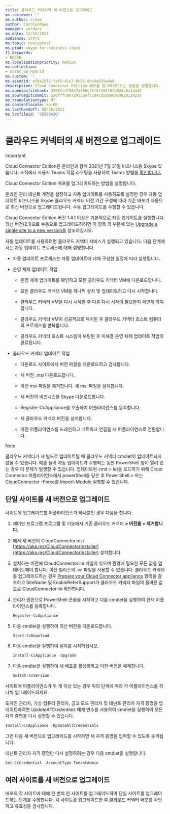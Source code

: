 ```yaml
---
title: 클라우드 커넥터의 새 버전으로 업그레이드
ms.reviewer: ''
ms.author: crowe
author: CarolynRowe
manager: serdars
ms.date: 11/15/2017
audience: ITPro
ms.topic: conceptual
ms.prod: skype-for-business-itpro
f1.keywords:
- NOCSH
ms.localizationpriority: medium
ms.collection:
- Strat_SB_Hybrid
ms.custom: ''
ms.assetid: efbe25f2-faf5-41c7-8c95-dbc4a835a4a8
description: Cloud Connector Edition 배포를 업그레이드하는 방법을 설명합니다.
ms.openlocfilehash: 3398fcdf9437a496cf5f4fb94f0fb92dc6a1da42
ms.sourcegitcommit: 556fffc96729150efcc04cd5d6069c402012421e
ms.translationtype: MT
ms.contentlocale: ko-KR
ms.lasthandoff: 08/26/2021
ms.locfileid: "58588430"
---
```

# <a name="upgrade-to-a-new-version-of-cloud-connector"></a>클라우드 커넥터의 새 버전으로 업그레이드

> [!Important]
> Cloud Connector Edition은 온라인과 함께 2021년 7월 31일 비즈니스용 Skype 있습니다. 조직에서 사용자 Teams 직접 라우팅을 사용하여 Teams 방법을 [확인합니다.](/MicrosoftTeams/direct-routing-landing-page)
 
Cloud Connector Edition 배포를 업그레이드하는 방법을 설명합니다.
  
온라인 관리 테넌트 계정을 설정하고 자동 업데이트를 사용하도록 설정한 경우 자동 업데이트 비즈니스용 Skype 클라우드 커넥터 버전 기간 구성에 따라 기존 배포가 자동으로 최신 버전으로 업그레이드됩니다. 수동 업그레이드를 수행할 수 있습니다. 
  
Cloud Connector Edition 버전 1.4.1 이상은 기본적으로 자동 업데이트를 실행합니다. 최신 버전(2.1)으로 수동으로 업그레이드하려면 이 항목 의 부분에 있는 [Upgrade a single site to a new version을](upgrade-to-a-new-version-of-cloud-connector.md#BKMK_Upgrade) 참조하십시오.
  
자동 업데이트를 사용하려면 클라우드 커넥터 서비스가 실행되고 있습니다. 다음 단계에서는 자동 업데이트 프로세스에 대해 설명합니다.
  
- 자동 업데이트 프로세스는 자동 업데이트에 대해 구성한 일정에 따라 실행됩니다.
    
- 운영 체제 업데이트 작업
    
  - 운영 체제 업데이트를 확인하고 모든 클라우드 커넥터 VM에 다운로드합니다. 
    
  - 모든 클라우드 커넥터 VM을 하나씩 설치 및 업데이트하고 다시 시작합니다.
    
  - 클라우드 커넥터 VM을 다시 시작한 후 다른 다시 시작이 필요한지 확인해 봐야 합니다.
    
  - 클라우드 커넥터 VM이 성공적으로 패치된 후 클라우드 커넥터 호스트 컴퓨터의 프로세스를 반복합니다.
    
  - 클라우드 커넥터 호스트 시스템이 부팅된 후 미해결 운영 체제 업데이트 작업이 완료됩니다.
    
- 클라우드 커넥터 업데이트 작업
    
  - 다운로드 사이트에서 버전 파일을 다운로드하고 검사합니다.
    
  - 새 버전 .msi 다운로드합니다. 
    
  - 이전 msi 파일을 제거합니다. 새 msi 파일을 설치합니다.
    
  - 새 버전의 비즈니스용 Skype 다운로드합니다.
    
  - Register-CcAppliance를 호출하여 어플라이언스를 등록합니다.
    
  - 새 클라우드 커넥터 버전을 설치합니다.
    
  - 이전 어플라이언스를 드레인하고 네트워크 연결을 새 어플라이언스로 전환합니다.
    
> [!NOTE]
>  클라우드 커넥터가 새 빌드로 업데이트될 때 클라우드 커넥터 cmdlet이 업데이트되지 않을 수 있습니다. 예를 들어 자동 업데이트가 수행되는 동안 PowerShell 창이 열려 있는 경우 이 문제가 발생할 수 있습니다. 업데이트된 cmd > let을 로드하기 위해 Cloud Connector 어플라이언스에서 powerShell을 닫은 후 PowerShell.> 또는 CloudConnector -Force를 Import-Module 실행할 수 있습니다.
  
## <a name="upgrade-a-single-site-to-a-new-version"></a>단일 사이트를 새 버전으로 업그레이드
<a name="BKMK_Upgrade"> </a>

사이트에 업그레이드할 어플라이언스가 하나뿐인 경우 다음을 합니다.
  
1. 제어판 프로그램 프로그램 및 기능에서 기존 클라우드 커넥터 **\> 버전을 \> 제거합니다.**
    
2. 에서 새 버전의 CloudConnector.msi [https://aka.ms/CloudConnectorInstaller](https://aka.ms/CloudConnectorInstaller) 설치합니다.
    
3. 설치하는 버전에 CloudConnector.ini 파일이 있으며 환경에 필요한 모든 값을 업데이트해야 합니다. 이전 릴리스의 .ini 파일을 사용할 수 없습니다. 클라우드 커넥터를 업그레이드하는 경우 [Prepare your Cloud Connector appliance](prepare-your-cloud-connector-appliance.md) 항목을 참조하고 SiteName 및 EnableReferSupport가 클라우드 커넥터 파일의 올바른 값으로 CloudConnector.ini 확인합니다.
    
4. 관리자 권한으로 PowerShell 콘솔을 시작하고 다음 cmdlet을 실행하여 현재 어플라이언스를 등록합니다.
    
   ```powershell
   Register-CcAppliance
   ```

5. 다음 cmdlet을 실행하여 최신 버전을 다운로드합니다.
    
   ```powershell
   Start-CcDownload
   ```

6. 다음 cmdlet을 실행하여 설치를 시작하십시오. 
    
   ```powershell
   Install-CcAppliance -Upgrade
   ```

7. 다음 cmdlet을 실행하여 새 배포를 활성화하고 이전 버전을 해제합니다.
    
   ```powershell
   Switch-CcVersion
   ```

사이트에 어플라이언스가 두 개 이상 있는 경우 위의 단계에 따라 각 어플라이언스를 하나씩 업그레이드하세요.
  
도메인 관리자, 가상 컴퓨터 관리자, 금고 모드 관리자 및 테넌트 관리자 자격 증명을 업데이트하려면 _UpdateAllCredentials_ 매개 변수를 사용하여 cmdlet을 실행하여 모든 자격 증명을 다시 설정할 수 있습니다.
  
```powershell
Install-CcAppliance -UpdateAllCredentials
```

그런 다음 새 버전으로 업그레이드를 시작하면 새 자격 증명을 입력할 수 있도록 승격됩니다. 
  
테넌트 관리자 자격 증명만 다시 설정하려는 경우 다음 cmdlet을 실행합니다.
  
```powershell
Set-CcCredential -AccountType TenantAdmin
```

## <a name="upgrade-multiple-sites-to-a-new-version"></a>여러 사이트를 새 버전으로 업그레이드
<a name="BKMK_Upgrade"> </a>

배포의 각 사이트에 대해 한 번씩 한 사이트를 업그레이드하여 단일 사이트를 업그레이드하는 단계를 수행합니다. 각 사이트를 업그레이드한 후 [클라우드](validate-your-cloud-connector-deployment.md) 커넥터 배포를 확인하고 유효성을 검사합니다.
